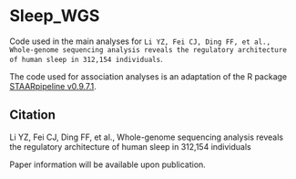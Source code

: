 # Sleep_WGS
Code used in the main analyses for ```Li YZ, Fei CJ, Ding FF, et al., Whole-genome sequencing analysis reveals the regulatory architecture of human sleep in 312,154 individuals```.

The code used for association analyses is an adaptation of the R package [STAARpipeline v0.9.7.1](https://github.com/xihaoli/STAARpipeline).

## Citation
Li YZ, Fei CJ, Ding FF, et al., Whole-genome sequencing analysis reveals the regulatory architecture of human sleep in 312,154 individuals

Paper information will be available upon publication.
